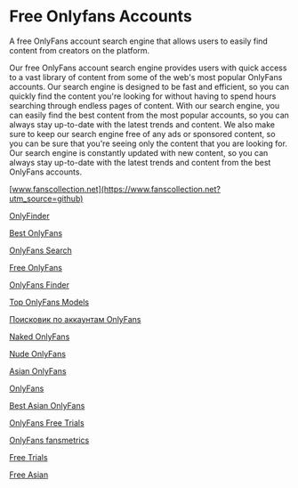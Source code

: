 # Free Onlyfans Accounts
A free OnlyFans account search engine that allows users to easily find content from creators on the platform.

Our free OnlyFans account search engine provides users with quick access to a vast library of content from some of the web's most popular OnlyFans accounts. Our search engine is designed to be fast and efficient, so you can quickly find the content you're looking for without having to spend hours searching through endless pages of content. With our search engine, you can easily find the best content from the most popular accounts, so you can always stay up-to-date with the latest trends and content. We also make sure to keep our search engine free of any ads or sponsored content, so you can be sure that you're seeing only the content that you are looking for. Our search engine is constantly updated with new content, so you can always stay up-to-date with the latest trends and content from the best OnlyFans accounts.

[www.fanscollection.net](https://www.fanscollection.net?utm_source=github)

[OnlyFinder](https://www.fanscollection.net?utm_source=github)

[Best OnlyFans](https://www.fanscollection.net?utm_source=github)

[OnlyFans Search](https://www.fanscollection.net?utm_source=github)

[Free OnlyFans](https://www.fanscollection.net?utm_source=github)

[OnlyFans Finder](https://www.fanscollection.net?utm_source=github)

[Top OnlyFans Models](https://www.fanscollection.net?utm_source=github)

[Поисковик по аккаунтам OnlyFans](https://www.fanscollection.net?utm_source=github)

[Naked OnlyFans](https://www.fanscollection.net?utm_source=github)

[Nude OnlyFans](https://www.fanscollection.net?utm_source=github)

[Asian OnlyFans](https://www.fanscollection.net?utm_source=github)

[OnlyFans](https://www.fanscollection.net?utm_source=github)

[Best Asian OnlyFans](https://www.fanscollection.net?utm_source=github)

[OnlyFans Free Trials](https://www.fanscollection.net?utm_source=github)

[OnlyFans fansmetrics](https://www.fanscollection.net?utm_source=github)

[Free Trials](https://www.fanscollection.net?utm_source=github)

[Free Asian](https://www.fanscollection.net?utm_source=github)
